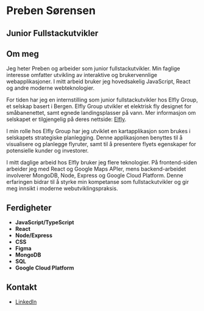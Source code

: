 # Preben Sørensen
## Junior Fullstackutvikler

## Om meg
Jeg heter Preben og arbeider som junior fullstackutvikler. Min faglige interesse omfatter utvikling av interaktive og brukervennlige webapplikasjoner. I mitt arbeid bruker jeg hovedsakelig JavaScript, React og andre moderne webteknologier.

For tiden har jeg en internstilling som junior fullstackutvikler hos Elfly Group, et selskap basert i Bergen. Elfly Group utvikler et elektrisk fly designet for småbanenettet, samt egnede landingsplasser på vann. Mer informasjon om selskapet er tilgjengelig på deres nettside: [Elfly](https://el-fly.no/).

I min rolle hos Elfly Group har jeg utviklet en kartapplikasjon som brukes i selskapets strategiske planlegging. Denne applikasjonen benyttes til å visualisere og planlegge flyruter, samt til å presentere flyets egenskaper for potensielle kunder og investorer.

I mitt daglige arbeid hos Elfly bruker jeg flere teknologier. På frontend-siden arbeider jeg med React og Google Maps APIer, mens backend-arbeidet involverer MongoDB, Node, Express og Google Cloud Platform. Denne erfaringen bidrar til å styrke min kompetanse som fullstackutvikler og gir meg innsikt i moderne webutviklingspraksis.

## Ferdigheter
- **JavaScript/TypeScript**
- **React**
- **Node/Express**
- **CSS**
- **Figma**
- **MongoDB**
- **SQL**
- **Google Cloud Platform**

## Kontakt
- [LinkedIn](https://www.linkedin.com/in/preben-s%C3%B8rensen-9a26ab321/)

